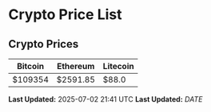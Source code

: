 # Crypto Price List

## Crypto Prices
| Bitcoin | Ethereum | Litecoin |
| ------- | -------- | -------- |
| $109354 | $2591.85 | $88.0 |
**Last Updated:** 2025-07-02 21:41 UTC
**Last Updated:** $DATE$

